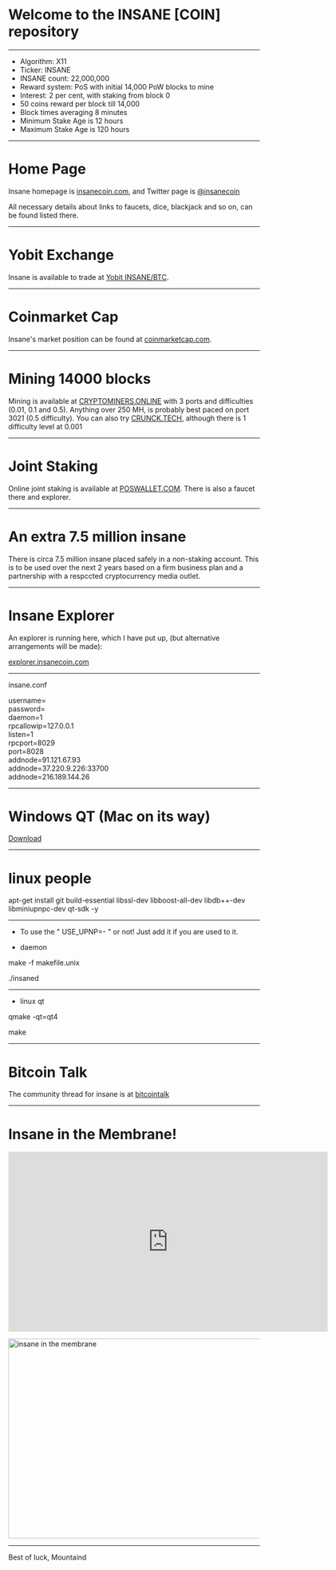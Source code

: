
# Welcome to the INSANE [COIN] repository  

----

- Algorithm: X11
- Ticker: INSANE 
- INSANE count: 22,000,000
- Reward system: PoS with initial 14,000 PoW blocks to mine
- Interest: 2 per cent, with staking from block 0
- 50 coins reward per block till 14,000
- Block times averaging 8 minutes
- Minimum Stake Age is 12 hours
- Maximum Stake Age is 120 hours


----

# Home Page #

<p>Insane homepage is <a href="https://yobit.net/en/trade/INSANE/BTC" target="_blank">insanecoin.com</a>, and Twitter page is <a href="https://twitter.com/insanecoin" target="_blank">@insanecoin</a></p>

<p>All necessary details about links to faucets, dice, blackjack and so on, can be found listed there.</p>

----

# Yobit Exchange #

<p>Insane is available to trade at <a href="https://yobit.net/en/trade/INSANE/BTC" target="_blank">Yobit INSANE/BTC</a>.</p>


----

# Coinmarket Cap #

<p>Insane's market position can be found at <a href="http://coinmarketcap.com/currencies/insanecoin/" target="_blank">coinmarketcap.com</a>.</p>

----

# Mining 14000 blocks #



<p>Mining is available at <a href="http://cryptominers.online:8080/getting_started" target="_blank">CRYPTOMINERS.ONLINE</a> with 3 ports and difficulties (0.01, 0.1 and 0.5). Anything over 250 MH, is probably best paced on port 3021 (0.5 difficulty). You can also try <a href="http://crunck.tech:85/getting_started" target="_blank">CRUNCK.TECH</a>, although there is 1 difficulty level at 0.001 </p>

----

# Joint Staking #

<p>Online joint staking is available at <a href="https://poswallet.com/login.php" target="_blank">POSWALLET.COM</a>. There is also a faucet there and explorer.</p>

----

# An extra 7.5 million insane #

<p>There is circa 7.5 million insane placed safely in a non-staking account. This is to be used over the next 2 years based on a firm business plan and a partnership with a respccted cryptocurrency media outlet.</p>

----

# Insane Explorer #


<p>An explorer is running here, which I have put up, (but alternative arrangements will be made):</p>

<p><a href="http://explorer.insanecoin.com:3001/" target="_blank">explorer.insanecoin.com</a></p>


----
<p>insane.conf</p>

<p>username=<br />
password=<br />
daemon=1<br />
rpcallowip=127.0.0.1<br />
listen=1<br />
rpcport=8029<br />
port=8028<br />
addnode=91.121.67.93<br />
addnode=37.220.9.226:33700<br />
addnode=216.189.144.26</p>

----

# Windows QT (Mac on its way) #

<p><a href="https://mega.nz/#!u9xBDQIS!U7--wEDaGkLyYy4YqPqWcISCnap0WsGZb-E-RzPdThg" target="_blank">Download</a></p>

----

# linux people #

<p>apt-get install git build-essential libssl-dev libboost-all-dev libdb++-dev libminiupnpc-dev qt-sdk -y</p>


----

- To use the " USE_UPNP=- " or not! Just add it if you are used to it. 


- daemon

<p>make -f makefile.unix</p>

<p>./insaned</p>

----

- linux qt

<p>qmake -qt=qt4</p>
<p>make</p>

----

# Bitcoin Talk #

<p>The community thread for insane is at <a href="https://bitcointalk.org/index.php?topic=1625942.0" target="_blank">bitcointalk</a></p>

----

# Insane in the Membrane! #


<iframe width="640" height="360" src="https://www.youtube.com/embed/Dy8EwH2R1MU" frameborder="0" allowfullscreen></iframe>



<p><img alt="insane in the membrane" src="http://v013o.popscreen.com/eDlncHQwMTI=_o_cypress-hill---insane-in-the-brain.jpg" style="width: 533px; height: 400px;" /></p>


----



<p>Best of luck, Mountaind</p>



